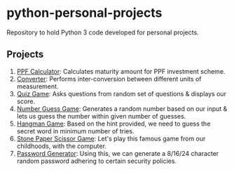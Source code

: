 # python-personal-projects
Repository to hold Python 3 code developed for personal projects.

## Projects

1. [PPF Calculator](projects/00_ppf_calculator.py): Calculates maturity amount for PPF investment scheme.
2. [Converter](projects/01_converter.py): Performs inter-conversion between different units of measurement.
3. [Quiz Game](projects/02_quiz.py): Asks questions from random set of questions & displays our score.
4. [Number Guess Game](projects/03_number_guess.py): Generates a random number based on our input & lets us guess the number within given number of guesses.
5. [Hangman Game](projects/04_hangman_game.py): Based on the hint provided, we need to guess the secret word in minimum number of tries.
6. [Stone Paper Scissor Game](projects/05_stone_paper_scissor.py): Let's play this famous game from our childhoods, with the computer.
7. [Password Generator](projects/06_password_generator.py): Using this, we can generate a 8/16/24 character random password adhering to certain security policies.
